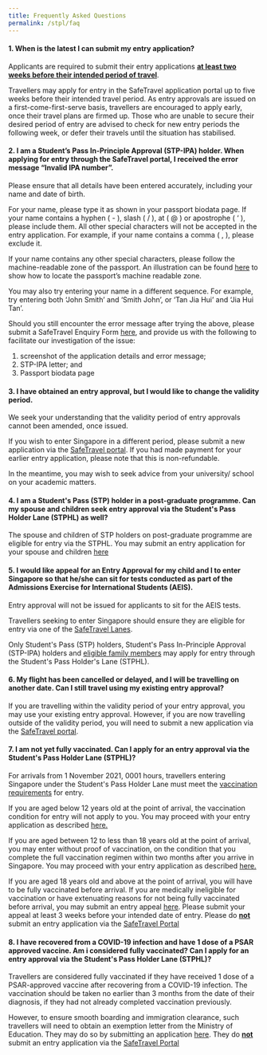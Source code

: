 ```yaml
---
title: Frequently Asked Questions
permalink: /stpl/faq
---
```

#### 1. When is the latest I can submit my entry application?

Applicants are required to submit their entry applications <u><b>at least two weeks before their intended period of travel</b></u>.

Travellers may apply for entry in the SafeTravel application portal up to five weeks before their intended travel period. As entry approvals are issued on a first-come-first-serve basis, travellers are encouraged to apply early, once their travel plans are firmed up. Those who are unable to secure their desired period of entry are advised to check for new entry periods the following week, or defer their travels until the situation has stabilised. 

#### 2. I am a Student’s Pass In-Principle Approval (STP-IPA) holder. When applying for entry through the SafeTravel portal, I received the error message “Invalid IPA number”.

Please ensure that all details have been entered accurately, including your name and date of birth.

For your name, please type it as shown in your passport biodata page. If your name contains a hyphen ( - ), slash ( / ), at ( @ ) or apostrophe ( ‘ ), please include them. All other special characters will not be accepted in the entry application. For example, if your name contains a comma ( , ), please exclude it. 

If your name contains any other special characters, please follow the machine-readable zone of the passport. An illustration can be found <a href="/faq/tech#TravellerDetails">here</a> to show how to locate the passport’s machine readable zone. 

You may also try entering your name in a different sequence.  For example, try entering both ‘John Smith’ and ‘Smith John’, or ‘Tan Jia Hui’ and ‘Jia Hui Tan’.

Should you still encounter the error message after trying the above, please submit a SafeTravel Enquiry Form <a href="/contact-us">here</a>, and provide us with the following to facilitate our investigation of the issue:
<ol style="list-style-type:decimal;">
<li>screenshot of the application details and error message;</li>
<li>STP-IPA letter; and</li> 
<li>Passport biodata page</li>
</ol>

#### 3. I have obtained an entry approval, but I would like to change the validity period.

We seek your understanding that the validity period of entry approvals cannot been amended, once issued. 

If you wish to enter Singapore in a different period, please submit a new application via the <a href="https://eservices.ica.gov.sg/STO">SafeTravel portal</a>. If you had made payment for your earlier entry application, please note that this is non-refundable.  

In the meantime, you may wish to seek advice from your university/ school on your academic matters.

#### 4. I am a Student's Pass (STP) holder in a post-graduate programme. Can my spouse and children seek entry approval via the Student's Pass Holder Lane (STPHL) as well? 

The spouse and children of STP holders on post-graduate programme are eligible for entry via the STPHL. You may submit an entry application for your spouse and children [here](https://go.gov.sg/sto-enquiry)

#### 5. I would like appeal for an Entry Approval for my child and I to enter Singapore so that he/she can sit for tests conducted as part of the Admissions Exercise for International Students (AEIS).

Entry approval will not be issued for applicants to sit for the AEIS tests.  

Travellers seeking to enter Singapore should ensure they are eligible for entry via one of the <a href="/arriving/overview">SafeTravel Lanes</a>.

Only Student's Pass (STP) holders, Student's Pass In-Principle Approval (STP-IPA) holders and [eligible family members](/stpl/overview) may apply for entry through the Student's Pass Holder's Lane (STPHL).

#### 6. My flight has been cancelled or delayed, and I will be travelling on another date. Can I still travel using my existing entry approval?

If you are travelling within the validity period of your entry approval, you may use your existing entry approval. However, if you are now travelling outside of the validity period, you will need to submit a new application via the <a href="https://eservices.ica.gov.sg/STO">SafeTravel portal</a>.

#### 7. I am not yet fully vaccinated. Can I apply for an entry approval via the Student's Pass Holder Lane (STPHL)?

For arrivals from 1 November 2021, 0001 hours, travellers entering Singapore under the Student's Pass Holder Lane must meet the [vaccination requirements](/stpl/vaccination-requirements) for entry. 

If you are aged below 12 years old at the point of arrival, the vaccination condition for entry will not apply to you. You may proceed with your entry application as described [here.](/stpl/overview)

If you are aged between 12 to less than 18 years old at the point of arrival, you may enter without proof of vaccination, on the condition that you complete the full vaccination regimen within two months after you arrive in Singapore. You may proceed with your entry application as described [here.](/stpl/overview)

If you are aged 18 years old and above at the point of arrival, you will have to be fully vaccinated before arrival. If you are medically ineligible for vaccination or have extenuating reasons for not being fully vaccinated before arrival, you may submit an entry appeal [here](https://go.gov.sg/moe-vaccination-exemption). Please submit your appeal at least 3 weeks before your intended date of entry. Please do <b><u>not</u></b> submit an entry application via the [SafeTravel Portal](https://eservices.ica.gov.sg/STO)


#### 8. I have recovered from a COVID-19 infection and have 1 dose of a PSAR approved vaccine. Am i considered fully vaccinated? Can I apply for an entry approval via the Student's Pass Holder Lane (STPHL)?

Travellers are considered fully vaccinated if they have received 1 dose of a PSAR-approved vaccine after recovering from a COVID-19 infection. The vaccination should be taken no earlier than 3 months from the date of their diagnosis, if they had not already completed vaccination previously. 

However, to ensure smooth boarding and immigration clearance, such travellers will need to obtain an exemption letter from the Ministry of Education. They may do so by submitting an application [here](https://go.gov.sg/moe-vaccination-exemption). They do <b><u>not</u></b> submit an entry application via the [SafeTravel Portal](https://eservices.ica.gov.sg/STO)


